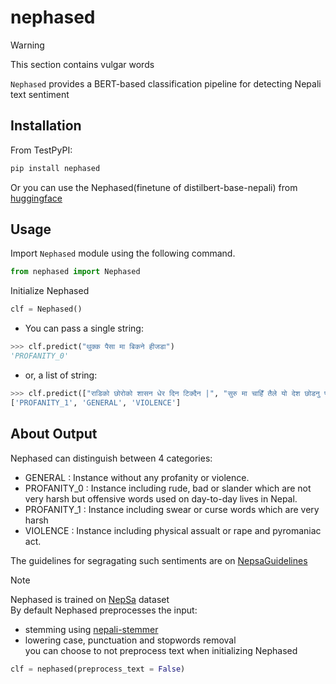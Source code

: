 # nephased

> [!Warning]
> This section contains vulgar words

`Nephased` provides a BERT-based classification pipeline
for detecting Nepali text sentiment

## Installation

From TestPyPI:

```bash
pip install nephased
```

Or you can use the Nephased(finetune of distilbert-base-nepali) from [huggingface](https://huggingface.co/Vyke2000/Nephased)

## Usage

Import `Nephased` module using the following command.

```python
from nephased import Nephased
```

Initialize Nephased

```python
clf = Nephased()
```

- You can pass a single string:

```python
>>> clf.predict("थुक्क पैसा मा बिकने हीजडा")
'PROFANITY_0'
```

- or, a list of string:

```python
>>> clf.predict(["राडिको छोरोको शासन धेर दिन टिक्दैन |", "सुरु मा चाहिँ तैले यो देश छोडनु पर्यो |", "एसको घरमा आगो लाहिदे ।"])
['PROFANITY_1', 'GENERAL', 'VIOLENCE']
```

## About Output

Nephased can distinguish between 4 categories:

- GENERAL : Instance without any profanity or violence.
- PROFANITY_0 : Instance including rude, bad or slander which are not very harsh but offensive words used on day-to-day lives in Nepal.
- PROFANITY_1 : Instance including swear or curse words which are very harsh
- VIOLENCE : Instance including physical assualt or rape and pyromaniac act.

The guidelines for segragating such sentiments are on [NepsaGuidelines](https://github.com/oya163/nepali-sentiment-analysis/blob/master/guidelines/NepsaGuidelines_2020.pdf)

> [!NOTE]
> Nephased is trained on [NepSa](https://github.com/oya163/nepali-sentiment-analysis/blob/master/data/nepcls/csv/ss_ac_at_txt_unbal.csv) dataset \
> By default Nephased preprocesses the input:
>
> - stemming using [nepali-stemmer](https://github.com/oya163/nepali-stemmer)
> - lowering case, punctuation and stopwords removal \
>   you can choose to not preprocess text when initializing Nephased
>
> ```python
> clf = nephased(preprocess_text = False)
> ```
